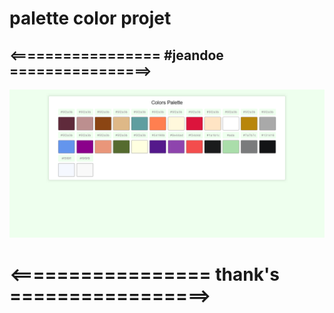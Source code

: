 # palette color projet
## <================= #jeandoe ================>
![decription image of palette color](https://github.com/mrvin100/palette-color/blob/ec2ab9093458a5687fb4052de4ac778379a3e059/screenshoots/large-light.png)

# <================= thank's =================>
